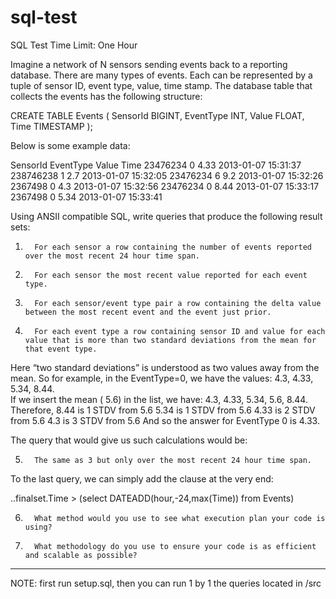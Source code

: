 # sql-test
SQL Test
Time Limit: One Hour

Imagine a network of N sensors sending events back to a reporting database.
There are many types of events.  Each can be represented by a tuple of sensor ID, event type, value, time stamp.
The database table that collects the events has the following structure:
 
CREATE TABLE Events
(
SensorId BIGINT,
EventType INT,
Value FLOAT,
Time TIMESTAMP
);
 
Below is some example data:
 
SensorId   EventType Value      Time
23476234   0         4.33       2013-01-07 15:31:37
238746238  1         2.7        2013-01-07 15:32:05
23476234   6         9.2        2013-01-07 15:32:26
2367498    0         4.3        2013-01-07 15:32:56
23476234   0         8.44       2013-01-07 15:33:17
2367498    0         5.34       2013-01-07 15:33:41
 
Using ANSII compatible SQL, write queries that produce the following result sets:
 
1.       For each sensor a row containing the number of events reported over the most recent 24 hour time span.


2.       For each sensor the most recent value reported for each event type.



3.       For each sensor/event type pair a row containing the delta value between the most recent event and the event just prior.



4.       For each event type a row containing sensor ID and value for each value that is more than two standard deviations from the mean for that event type.

Here “two standard deviations” is understood as two values away from the mean. So for example, in the EventType=0, we have the values:    4.3, 4.33, 5.34, 8.44.  
If we insert the mean ( 5.6)   in the list, we have:   4.3, 4.33, 5.34, 5.6, 8.44.  
Therefore, 
8.44 is 1 STDV from 5.6
5.34 is 1 STDV from 5.6
4.33 is 2 STDV from 5.6
4.3 is 3 STDV from 5.6
And so the answer for EventType 0 is 4.33.  

The query that would give us such calculations would be:

5.       The same as 3 but only over the most recent 24 hour time span.

To the last query, we can simply add the clause at the very end:

..finalset.Time >  (select  DATEADD(hour,-24,max(Time))
 from Events)


6.       What method would you use to see what execution plan your code is using?


7.       What methodology do you use to ensure your code is as efficient and scalable as possible? 


--------


NOTE: first run setup.sql, then you can run 1 by 1 the queries located in /src